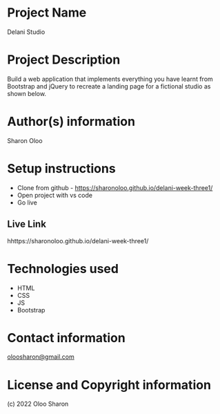 # Project Name
Delani Studio

# Project Description
 Build a web application that implements everything you have learnt from Bootstrap and jQuery to recreate a landing page for a fictional studio as shown below.

# Author(s) information
Sharon Oloo
# Setup instructions 
 - Clone from github - https://sharonoloo.github.io/delani-week-three1/
 - Open project with vs code
 - Go live

## Live Link
hhttps://sharonoloo.github.io/delani-week-three1/


# Technologies used
- HTML
- CSS
- JS
- Bootstrap
# Contact information
oloosharon@gmail.com
# License and Copyright information
(c) 2022 Oloo Sharon